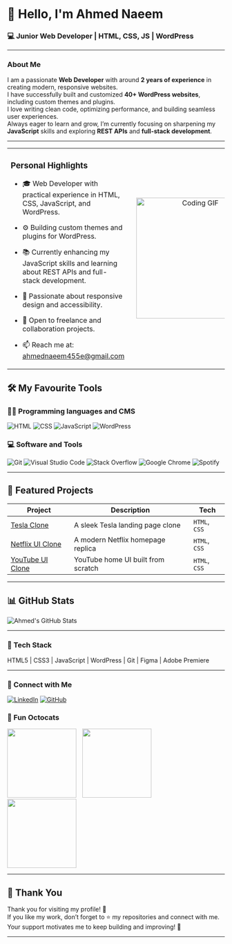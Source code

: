 # 👋 Hello, I'm Ahmed Naeem

### 💻 Junior Web Developer | HTML, CSS, JS | WordPress

---

### About Me

I am a passionate **Web Developer** with around **2 years of experience** in creating modern, responsive websites.  
I have successfully built and customized **40+ WordPress websites**, including custom themes and plugins.  
I love writing clean code, optimizing performance, and building seamless user experiences.  
Always eager to learn and grow, I’m currently focusing on sharpening my **JavaScript** skills and exploring **REST APIs** and **full-stack development**.

---
<table style="border-collapse: collapse; width: 100%;">
  <tr>
    <td valign="middle" width="60%" style="padding-right: 20px; border: none;">

### Personal Highlights

- 🎓 Web Developer with practical experience in HTML, CSS, JavaScript, and WordPress.  
- ⚙️ Building custom themes and plugins for WordPress.  
- 📚 Currently enhancing my JavaScript skills and learning about REST APIs and full-stack development.  
- 🌱 Passionate about responsive design and accessibility.  
- 📢 Open to freelance and collaboration projects.  
- 📫 Reach me at: [ahmednaeem455e@gmail.com](mailto:ahmednaeem455e@gmail.com)

    </td>
    <td valign="middle" width="40%" align="center" style="border: none;">
      <img src="https://media1.giphy.com/media/v1.Y2lkPTc5MGI3NjExcHZxejdjbXV2b2pnZnkwcmNscXJqemZ1aDFmN3VsNnlwa3p6OHlzNSZlcD12MV9pbnRlcm5hbF9naWZfYnlfaWQmY3Q9Zw/78XCFBGOlS6keY1Bil/giphy.gif" alt="Coding GIF" width="280" />
    </td>
  </tr>
</table>

## 🛠️ My Favourite Tools

### 👨‍💻 Programming languages and CMS

![HTML](https://img.shields.io/badge/HTML-E34F26?style=for-the-badge&logo=html5&logoColor=white)
![CSS](https://img.shields.io/badge/CSS-1572B6?style=for-the-badge&logo=css3&logoColor=white)
![JavaScript](https://img.shields.io/badge/JavaScript-F7DF1E?style=for-the-badge&logo=javascript&logoColor=black)
![WordPress](https://img.shields.io/badge/WordPress-21759B?style=for-the-badge&logo=wordpress&logoColor=white)

### 💻 Software and Tools

![Git](https://img.shields.io/badge/Git-F05032?style=for-the-badge&logo=git&logoColor=white)
![Visual Studio Code](https://img.shields.io/badge/VS%20Code-007ACC?style=for-the-badge&logo=visual-studio-code&logoColor=white)
![Stack Overflow](https://img.shields.io/badge/Stack%20Overflow-F58025?style=for-the-badge&logo=stackoverflow&logoColor=white)
![Google Chrome](https://img.shields.io/badge/Chrome-4285F4?style=for-the-badge&logo=googlechrome&logoColor=white)
![Spotify](https://img.shields.io/badge/Spotify-1ED760?style=for-the-badge&logo=spotify&logoColor=white)


---

## 🚀 Featured Projects

| Project | Description | Tech |
|---------|-------------|------|
| [Tesla Clone](https://tesla-by-ahmed.vercel.app/) | A sleek Tesla landing page clone | `HTML`, `CSS` |
| [Netflix UI Clone](https://netflix-by-ahmed.vercel.app/) | A modern Netflix homepage replica | `HTML`, `CSS` |
| [YouTube UI Clone](https://youtube-by-ahmed.vercel.app/) | YouTube home UI built from scratch | `HTML`, `CSS` |

---



## 📊 GitHub Stats

![Ahmed's GitHub Stats](https://github-readme-stats.vercel.app/api?username=DevAhmedNaeem&show_icons=true&theme=tokyonight)

---

### 🧰 Tech Stack

HTML5 | CSS3 | JavaScript | WordPress | Git | Figma | Adobe Premiere

---
### 🤝 Connect with Me

[![LinkedIn](https://img.shields.io/badge/LinkedIn-0077B5?style=flat&logo=linkedin&logoColor=white)](https://www.linkedin.com/in/ahmed-naeem-webdeveloper/)
[![GitHub](https://img.shields.io/badge/GitHub-181717?style=flat&logo=github&logoColor=white)](https://github.com/DevAhmedNaeem)



### 🐙 Fun Octocats

<p>
  <img src="https://octodex.github.com/images/daftpunktocat-thomas.gif" width="160" style="margin-right: 10px;" />
  <img src="https://octodex.github.com/images/daftpunktocat-guy.gif" width="160" style="margin-right: 10px;" />
  <img src="https://octodex.github.com/images/carlostocat.gif" width="160" />
</p>

---

## 🙏 Thank You

Thank you for visiting my profile! 🚀  
If you like my work, don’t forget to ⭐ my repositories and connect with me.  
Your support motivates me to keep building and improving! 💙  

---

